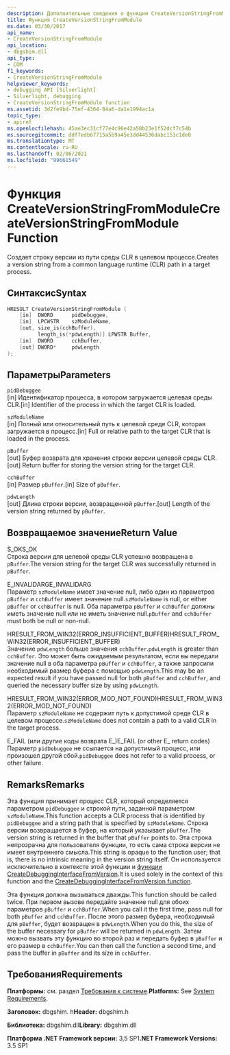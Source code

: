 ```yaml
---
description: Дополнительные сведения о функции CreateVersionStringFromModule
title: Функция CreateVersionStringFromModule
ms.date: 03/30/2017
api_name:
- CreateVersionStringFromModule
api_location:
- dbgshim.dll
api_type:
- COM
f1_keywords:
- CreateVersionStringFromModule
helpviewer_keywords:
- debugging API [Silverlight]
- Silverlight, debugging
- CreateVersionStringFromModule function
ms.assetid: 3d2fe9bd-75ef-4364-84a6-da1e1994ac1a
topic_type:
- apiref
ms.openlocfilehash: 45ae3ec31cf77e4c96e42a58b23e1f52dcf7c54b
ms.sourcegitcommit: ddf7edb67715a5b9a45e3dd44536dabc153c1de0
ms.translationtype: MT
ms.contentlocale: ru-RU
ms.lasthandoff: 02/06/2021
ms.locfileid: "99661549"
---
```

# <a name="createversionstringfrommodule-function"></a><span data-ttu-id="09bb7-103">Функция CreateVersionStringFromModule</span><span class="sxs-lookup"><span data-stu-id="09bb7-103">CreateVersionStringFromModule Function</span></span>

<span data-ttu-id="09bb7-104">Создает строку версии из пути среды CLR в целевом процессе.</span><span class="sxs-lookup"><span data-stu-id="09bb7-104">Creates a version string from a common language runtime (CLR) path in a target process.</span></span>  
  
## <a name="syntax"></a><span data-ttu-id="09bb7-105">Синтаксис</span><span class="sxs-lookup"><span data-stu-id="09bb7-105">Syntax</span></span>  
  
```cpp  
HRESULT CreateVersionStringFromModule (  
    [in]  DWORD      pidDebuggee,  
    [in]  LPCWSTR    szModuleName,  
    [out, size_is(cchBuffer),  
          length_is(*pdwLength)] LPWSTR Buffer,  
    [in]  DWORD      cchBuffer,  
    [out] DWORD*     pdwLength  
);  
```  
  
## <a name="parameters"></a><span data-ttu-id="09bb7-106">Параметры</span><span class="sxs-lookup"><span data-stu-id="09bb7-106">Parameters</span></span>  

 `pidDebuggee`  
 <span data-ttu-id="09bb7-107">[in] Идентификатор процесса, в котором загружается целевая среды CLR.</span><span class="sxs-lookup"><span data-stu-id="09bb7-107">[in] Identifier of the process in which the target CLR is loaded.</span></span>  
  
 `szModuleName`  
 <span data-ttu-id="09bb7-108">[in] Полный или относительный путь к целевой среде CLR, которая загружается в процесс.</span><span class="sxs-lookup"><span data-stu-id="09bb7-108">[in] Full or relative path to the target CLR that is loaded in the process.</span></span>  
  
 `pBuffer`  
 <span data-ttu-id="09bb7-109">[out] Буфер возврата для хранения строки версии целевой среды CLR.</span><span class="sxs-lookup"><span data-stu-id="09bb7-109">[out] Return buffer for storing the version string for the target CLR.</span></span>  
  
 `cchBuffer`  
 <span data-ttu-id="09bb7-110">[in] Размер `pBuffer`.</span><span class="sxs-lookup"><span data-stu-id="09bb7-110">[in] Size of `pBuffer`.</span></span>  
  
 `pdwLength`  
 <span data-ttu-id="09bb7-111">[out] Длина строки версии, возвращенной `pBuffer`.</span><span class="sxs-lookup"><span data-stu-id="09bb7-111">[out] Length of the version string returned by `pBuffer`.</span></span>  
  
## <a name="return-value"></a><span data-ttu-id="09bb7-112">Возвращаемое значение</span><span class="sxs-lookup"><span data-stu-id="09bb7-112">Return Value</span></span>  

 <span data-ttu-id="09bb7-113">S_OK</span><span class="sxs-lookup"><span data-stu-id="09bb7-113">S_OK</span></span>  
 <span data-ttu-id="09bb7-114">Строка версии для целевой среды CLR успешно возвращена в `pBuffer`.</span><span class="sxs-lookup"><span data-stu-id="09bb7-114">The version string for the target CLR was successfully returned in `pBuffer`.</span></span>  
  
 <span data-ttu-id="09bb7-115">E_INVALIDARG</span><span class="sxs-lookup"><span data-stu-id="09bb7-115">E_INVALIDARG</span></span>  
 <span data-ttu-id="09bb7-116">Параметр `szModuleName` имеет значение null, либо один из параметров `pBuffer` и `cchBuffer` имеет значение null.</span><span class="sxs-lookup"><span data-stu-id="09bb7-116">`szModuleName` is null, or either `pBuffer` or `cchBuffer` is null.</span></span> <span data-ttu-id="09bb7-117">Оба параметра `pBuffer` и `cchBuffer` должны иметь значение null или не иметь значение null.</span><span class="sxs-lookup"><span data-stu-id="09bb7-117">`pBuffer` and `cchBuffer` must both be null or non-null.</span></span>  
  
 <span data-ttu-id="09bb7-118">HRESULT_FROM_WIN32(ERROR_INSUFFICIENT_BUFFER)</span><span class="sxs-lookup"><span data-stu-id="09bb7-118">HRESULT_FROM_WIN32(ERROR_INSUFFICIENT_BUFFER)</span></span>  
 <span data-ttu-id="09bb7-119">Значение `pdwLength` больше значения `cchBuffer`.</span><span class="sxs-lookup"><span data-stu-id="09bb7-119">`pdwLength` is greater than `cchBuffer`.</span></span> <span data-ttu-id="09bb7-120">Это может быть ожидаемым результатом, если вы передали значение null в оба параметра  `pBuffer` и `cchBuffer`, а также запросили необходимый размер буфера с помощью `pdwLength`.</span><span class="sxs-lookup"><span data-stu-id="09bb7-120">This may be an expected result if you have passed null for both `pBuffer` and `cchBuffer`, and queried the necessary buffer size by using `pdwLength`.</span></span>  
  
 <span data-ttu-id="09bb7-121">HRESULT_FROM_WIN32(ERROR_MOD_NOT_FOUND)</span><span class="sxs-lookup"><span data-stu-id="09bb7-121">HRESULT_FROM_WIN32(ERROR_MOD_NOT_FOUND)</span></span>  
 <span data-ttu-id="09bb7-122">Параметр `szModuleName` не содержит путь к допустимой среде CLR в целевом процессе.</span><span class="sxs-lookup"><span data-stu-id="09bb7-122">`szModuleName` does not contain a path to a valid CLR in the target process.</span></span>  
  
 <span data-ttu-id="09bb7-123">E_FAIL (или другие коды возврата E_)</span><span class="sxs-lookup"><span data-stu-id="09bb7-123">E_FAIL (or other E_ return codes)</span></span>  
 <span data-ttu-id="09bb7-124">Параметр `pidDebuggee` не ссылается на допустимый процесс, или произошел другой сбой.</span><span class="sxs-lookup"><span data-stu-id="09bb7-124">`pidDebuggee` does not refer to a valid process, or other failure.</span></span>  
  
## <a name="remarks"></a><span data-ttu-id="09bb7-125">Remarks</span><span class="sxs-lookup"><span data-stu-id="09bb7-125">Remarks</span></span>  

 <span data-ttu-id="09bb7-126">Эта функция принимает процесс CLR, который определяется параметром `pidDebuggee` и строкой пути, заданной параметром `szModuleName`.</span><span class="sxs-lookup"><span data-stu-id="09bb7-126">This function accepts a CLR process that is identified by `pidDebuggee` and a string path that is specified by `szModuleName`.</span></span> <span data-ttu-id="09bb7-127">Строка версии возвращается в буфер, на который указывает `pBuffer`.</span><span class="sxs-lookup"><span data-stu-id="09bb7-127">The version string is returned in the buffer that `pBuffer` points to.</span></span> <span data-ttu-id="09bb7-128">Эта строка непрозрачна для пользователя функции, то есть сама строка версии не имеет внутреннего смысла.</span><span class="sxs-lookup"><span data-stu-id="09bb7-128">This string is opaque to the function user; that is, there is no intrinsic meaning in the version string itself.</span></span> <span data-ttu-id="09bb7-129">Он используется исключительно в контексте этой функции и [функции CreateDebuggingInterfaceFromVersion](createdebugginginterfacefromversion-function-for-silverlight.md).</span><span class="sxs-lookup"><span data-stu-id="09bb7-129">It is used solely in the context of this function and the [CreateDebuggingInterfaceFromVersion function](createdebugginginterfacefromversion-function-for-silverlight.md).</span></span>  
  
 <span data-ttu-id="09bb7-130">Эта функция должна вызываться дважды.</span><span class="sxs-lookup"><span data-stu-id="09bb7-130">This function should be called twice.</span></span> <span data-ttu-id="09bb7-131">При первом вызове передайте значение null для обоих параметров `pBuffer` и `cchBuffer`.</span><span class="sxs-lookup"><span data-stu-id="09bb7-131">When you call it the first time, pass null for both `pBuffer` and `cchBuffer`.</span></span> <span data-ttu-id="09bb7-132">После этого размер буфера, необходимый для `pBuffer`, будет возвращен в `pdwLength`.</span><span class="sxs-lookup"><span data-stu-id="09bb7-132">When you do this, the size of the buffer necessary for `pBuffer` will be returned in `pdwLength`.</span></span> <span data-ttu-id="09bb7-133">Затем можно вызвать эту функцию во второй раз и передать буфер в `pBuffer` и его размер в `cchBuffer`.</span><span class="sxs-lookup"><span data-stu-id="09bb7-133">You can then call the function a second time, and pass the buffer in `pBuffer` and its size in `cchBuffer`.</span></span>  
  
## <a name="requirements"></a><span data-ttu-id="09bb7-134">Требования</span><span class="sxs-lookup"><span data-stu-id="09bb7-134">Requirements</span></span>  

 <span data-ttu-id="09bb7-135">**Платформы:** см. раздел [Требования к системе](../../get-started/system-requirements.md).</span><span class="sxs-lookup"><span data-stu-id="09bb7-135">**Platforms:** See [System Requirements](../../get-started/system-requirements.md).</span></span>  
  
 <span data-ttu-id="09bb7-136">**Заголовок:** dbgshim. h</span><span class="sxs-lookup"><span data-stu-id="09bb7-136">**Header:** dbgshim.h</span></span>  
  
 <span data-ttu-id="09bb7-137">**Библиотека:** dbgshim.dll</span><span class="sxs-lookup"><span data-stu-id="09bb7-137">**Library:** dbgshim.dll</span></span>  
  
 <span data-ttu-id="09bb7-138">**Платформа .NET Framework версии:** 3,5 SP1</span><span class="sxs-lookup"><span data-stu-id="09bb7-138">**.NET Framework Versions:** 3.5 SP1</span></span>
